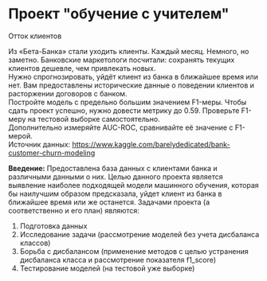 # Проект "обучение с учителем"

Отток клиентов

Из «Бета-Банка» стали уходить клиенты. Каждый месяц. Немного, но заметно. Банковские маркетологи посчитали: сохранять текущих клиентов дешевле, чем привлекать новых.<br>
  Нужно спрогнозировать, уйдёт клиент из банка в ближайшее время или нет. Вам предоставлены исторические данные о поведении клиентов и расторжении договоров с банком.<br>
  Постройте модель с предельно большим значением F1-меры. Чтобы сдать проект успешно, нужно довести метрику до 0.59. Проверьте F1-меру на тестовой выборке самостоятельно.<br>
  Дополнительно измеряйте AUC-ROC, сравнивайте её значение с F1-мерой.<br>
  Источник данных: https://www.kaggle.com/barelydedicated/bank-customer-churn-modeling<br>
  
<b>Введение:</b>
Предоставлена база данных с клиентами банка и различными данными о них. Целью данного проекта является выявление наиболее подходящей модели машинного обучения, которая бы наилучшим образом предсказала, уйдет клиент из банка в ближайшее время или же останется.
Задачами проекта (а соответственно и его план) являются:

1. Подготовка данных
2. Исследование задачи (рассмотрение моделей без учета дисбаланса классов)
3. Борьба с дисбалансом (применение методов с целью устранения дисбаланса класса и рассмотрение показателя f1_score)
4. Тестирование моделей (на тестовой уже выборке)
